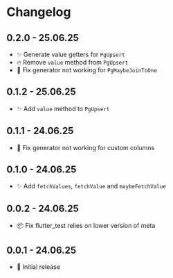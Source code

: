 # Changelog

## 0.2.0 - 25.06.25
- ✨ Generate value getters for `PgUpsert`
- 🔥 Remove `value` method from `PgUpsert`
- 🐛 Fix generator not working for `PgMaybeJoinToOne`

## 0.1.2 - 25.06.25
- ✨ Add `value` method to `PgUpsert`

## 0.1.1 - 24.06.25
- 🐛 Fix generator not working for custom columns

## 0.1.0 - 24.06.25
- ✨ Add `fetchValues`, `fetchValue` and `maybeFetchValue`

## 0.0.2 - 24.06.25
- 📦 Fix flutter_test relies on lower version of meta

## 0.0.1 - 24.06.25
- 🎉 Initial release